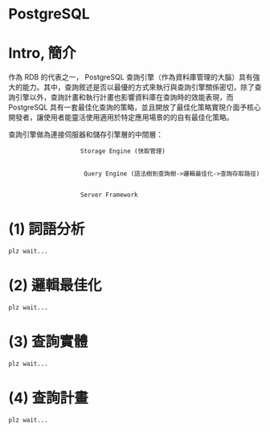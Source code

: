 # PostgreSQL

# Intro, 簡介

作為 RDB 的代表之一， PostgreSQL 查詢引擎（作為資料庫管理的大腦）具有強大的能力。其中，查詢敘述是否以最優的方式來執行與查詢引擎關係密切，除了查詢引擎以外，查詢計畫和執行計畫也影響資料庫在查詢時的效能表現，而 PostgreSQL 具有一套最佳化查詢的策略，並且開放了最佳化策略實現介面予核心開發者，讓使用者能靈活使用適用於特定應用場景的的自有最佳化策略。

查詢引擎做為連接伺服器和儲存引擎層的中間層：



                        Storage Engine (快取管理)
                        
                        
                         Query Engine (語法樹到查詢樹->邏輯最佳化->查詢存取路徑)
                         
                         
                        Server Framework
                        
  
  # (1) 詞語分析
  
    plz wait...
  
  # (2) 邏輯最佳化
  
    plz wait...
  
  # (3) 查詢實體
  
    plz wait...
  
  # (4) 查詢計畫
  
    plz wait...
  
  
                        
                        
  
                        
                        
